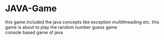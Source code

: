 # JAVA-Game
 this game included the java concepts like exception multithreading etc.
 this game is about to play the random number guess game  
 console based game of java
